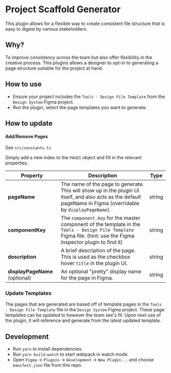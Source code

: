 # Project Scaffold Generator

This plugin allows for a flexible way to create consistent file structure that is easy to digest by various stakeholders.

## Why?

To improve consistency across the team but also offer flexibility in the creative process. This plugins allows a designer to opt-in to generating a page structure suitable for the project at hand.

## How to use

- Ensure your project includes the `Tools - Design File Template` from the `Design System` Figma project.
- Run the plugin, select the page templates you want to generate.

## How to update

#### Add/Remove Pages

See `src/constants.ts`

Simply add a new index to the `PAGES` object and fill in the relevant properties.

| Property                       | Description                                                                                                                                                      | Type   |
| ------------------------------ | ---------------------------------------------------------------------------------------------------------------------------------------------------------------- | ------ |
| **pageName**                   | The name of the page to generate. This will show up in the plugin UI itself, and also acts as the default pageName in Figma (overridable by `displayPageName`).  | string |
| **componentKey**               | The `component.key` for the master component of the template in the `Tools - Design File Template` Figma file. (hint: use the Figma Inspector plugin to find it) | string |
| **description**                | A brief description of the page. This is used as the checkbox hover `title` in the plugin UI.                                                                    | string |
| **displayPageName** (optional) | An optional "pretty" display name for the page in Figma.                                                                                                         | string |

### Update Templates

The pages that are generated are based off of template pages in the `Tools - Design File Template` file in the `Design System` Figma project. These page templates can be updated to however the team see's fit. Upon next use of the plugin, it will reference and generate from the latest updated template.

## Development

- Run `yarn` to install dependencies.
- Run `yarn build:watch` to start webpack in watch mode.
- Open `Figma` -> `Plugins` -> `Development` -> `New Plugin...` and choose `manifest.json` file from this repo.
